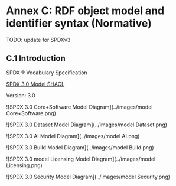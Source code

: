 # Annex C: RDF object model and identifier syntax (Normative)

TODO: update for SPDXv3

## C.1 Introduction <a name="C.1"></a>

SPDX ® Vocabulary Specification

[SPDX 3.0 Model SHACL](https://spdx.org/rdf/3.0.0/spdx-model.ttl)

Version: 3.0

![SPDX 3.0 Core+Software Model Diagram](../images/model Core+Software.png)

![SPDX 3.0 Dataset Model Diagram](../images/model Dataset.png)

![SPDX 3.0 AI Model Diagram](../images/model AI.png)

![SPDX 3.0 Build Model Diagram](../images/model Build.png)

![SPDX 3.0 model Licensing Model Diagram](../images/model Licensing.png)

![SPDX 3.0 Security Model Diagram](../images/model Security.png)
